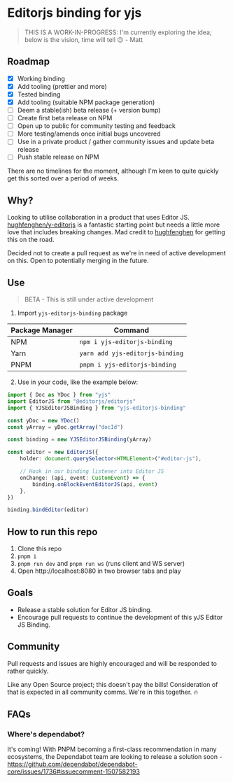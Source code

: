 # Editorjs binding for yjs

> THIS IS A WORK-IN-PROGRESS: I'm currently exploring the idea; below is the vision, time will tell 😉 - Matt

## Roadmap

-   [x] Working binding
-   [x] Add tooling (prettier and more)
-   [x] Tested binding
-   [x] Add tooling (suitable NPM package generation)
-   [ ] Deem a stable(ish) beta release (+ version bump)
-   [ ] Create first beta release on NPM
-   [ ] Open up to public for community testing and feedback
-   [ ] More testing/amends once initial bugs uncovered
-   [ ] Use in a private product / gather community issues and update beta release
-   [ ] Push stable release on NPM

There are no timelines for the moment, although I'm keen to quite quickly get this sorted over a period of weeks.

## Why?

Looking to utilise collaboration in a product that uses Editor JS. [hughfenghen/y-editorjs](https://github.com/hughfenghen/y-editorjs) is a fantastic starting point but needs a little more love that includes breaking changes. Mad credit to [hughfenghen](https://github.com/hughfenghen) for getting this on the road.

Decided not to create a pull request as we're in need of active development on this. Open to potentially merging in the future.

## Use

> BETA - This is still under active development

1. Import `yjs-editorjs-binding` package

| Package Manager | Command                         |
| --------------- | ------------------------------- |
| NPM             | `npm i yjs-editorjs-binding`    |
| Yarn            | `yarn add yjs-editorjs-binding` |
| PNPM            | `pnpm i yjs-editorjs-binding`   |

2. Use in your code, like the example below:

```typescript
import { Doc as YDoc } from "yjs"
import EditorJS from "@editorjs/editorjs"
import { YJSEditorJSBinding } from "yjs-editorjs-binding"

const yDoc = new YDoc()
const yArray = yDoc.getArray("docId")

const binding = new YJSEditorJSBinding(yArray)

const editor = new EditorJS({
    holder: document.querySelector<HTMLElement>("#editor-js"),

    // Hook in our binding listener into Editor JS
    onChange: (api, event: CustomEvent) => {
        binding.onBlockEventEditorJS(api, event)
    },
})

binding.bindEditor(editor)
```

## How to run this repo

1. Clone this repo
2. `pnpm i`
3. `pnpm run dev` and `pnpm run ws` (runs client and WS server)
4. Open http://localhost:8080 in two browser tabs and play

## Goals

-   Release a stable solution for Editor JS binding.
-   Encourage pull requests to continue the development of this yJS Editor JS Binding.

## Community

Pull requests and issues are highly encouraged and will be responded to rather quickly.

Like any Open Source project; this doesn't pay the bills! Consideration of that is expected in all community comms. We're in this together. 🔥

## FAQs

### Where's dependabot?

It's coming! With PNPM becoming a first-class recommendation in many ecosystems, the Dependabot team are looking to release a solution soon - https://github.com/dependabot/dependabot-core/issues/1736#issuecomment-1507582193
